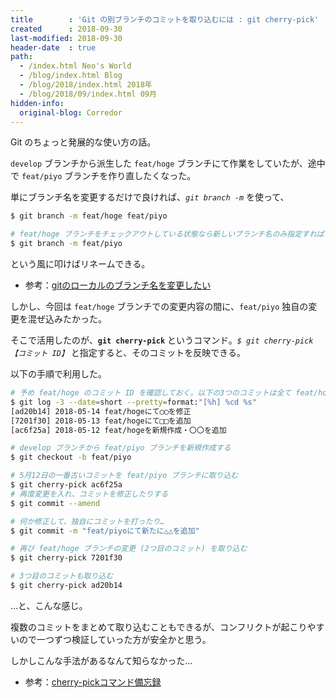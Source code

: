 ```yaml
---
title        : 'Git の別ブランチのコミットを取り込むには : git cherry-pick'
created      : 2018-09-30
last-modified: 2018-09-30
header-date  : true
path:
  - /index.html Neo's World
  - /blog/index.html Blog
  - /blog/2018/index.html 2018年
  - /blog/2018/09/index.html 09月
hidden-info:
  original-blog: Corredor
---
```


Git のちょっと発展的な使い方の話。

`develop` ブランチから派生した `feat/hoge` ブランチにて作業をしていたが、途中で `feat/piyo` ブランチを作り直したくなった。

単にブランチ名を変更するだけで良ければ、_`git branch -m`_ を使って、

```bash
$ git branch -m feat/hoge feat/piyo

# feat/hoge ブランチをチェックアウトしている状態なら新しいブランチ名のみ指定すれば OK
$ git branch -m feat/piyo
```

という風に叩けばリネームできる。

- 参考：[gitのローカルのブランチ名を変更したい](https://qiita.com/suin/items/96c110b218d919168d64)

しかし、今回は `feat/hoge` ブランチでの変更内容の間に、`feat/piyo` 独自の変更を混ぜ込みたかった。

そこで活用したのが、__`git cherry-pick`__ というコマンド。_`$ git cherry-pick 【コミット ID】`_ と指定すると、そのコミットを反映できる。

以下の手順で利用した。

```bash
# 予め feat/hoge のコミット ID を確認しておく。以下の3つのコミットは全て feat/hoge でのコミットとする
$ git log -3 --date=short --pretty=format:"[%h] %cd %s"
[ad20b14] 2018-05-14 feat/hogeにて◯◯を修正
[7201f30] 2018-05-13 feat/hogeにて□□を追加
[ac6f25a] 2018-05-12 feat/hogeを新規作成・〇〇を追加

# develop ブランチから feat/piyo ブランチを新規作成する
$ git checkout -b feat/piyo

# 5月12日の一番古いコミットを feat/piyo ブランチに取り込む
$ git cherry-pick ac6f25a
# 再度変更を入れ、コミットを修正したりする
$ git commit --amend

# 何か修正して、独自にコミットを打ったり…
$ git commit -m "feat/piyoにて新たに△△を追加"

# 再び feat/hoge ブランチの変更 (2つ目のコミット) を取り込む
$ git cherry-pick 7201f30

# 3つ目のコミットも取り込む
$ git cherry-pick ad20b14
```

…と、こんな感じ。

複数のコミットをまとめて取り込むこともできるが、コンフリクトが起こりやすいので一つずつ検証していった方が安全かと思う。

しかしこんな手法があるなんて知らなかった…

- 参考：[cherry-pickコマンド備忘録](https://qiita.com/ta__ho/items/8204a22a53b02ee0817e)
